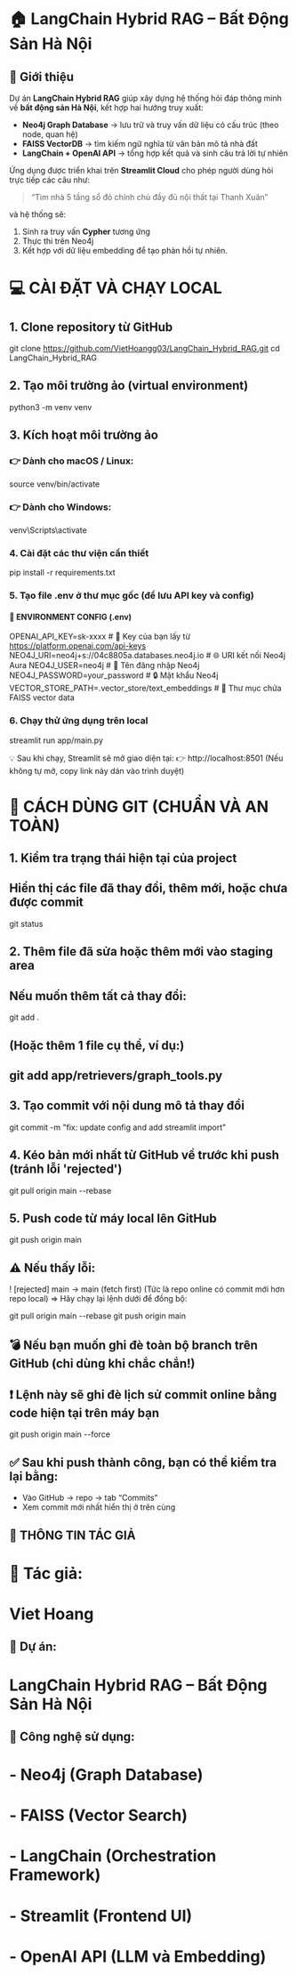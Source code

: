 # 🏠 LangChain Hybrid RAG – Bất Động Sản Hà Nội

## 🚀 Giới thiệu

Dự án **LangChain Hybrid RAG** giúp xây dựng hệ thống hỏi đáp thông minh về **bất động sản Hà Nội**, kết hợp hai hướng truy xuất:

- **Neo4j Graph Database** → lưu trữ và truy vấn dữ liệu có cấu trúc (theo node, quan hệ)
- **FAISS VectorDB** → tìm kiếm ngữ nghĩa từ văn bản mô tả nhà đất
- **LangChain + OpenAI API** → tổng hợp kết quả và sinh câu trả lời tự nhiên

Ứng dụng được triển khai trên **Streamlit Cloud** cho phép người dùng hỏi trực tiếp các câu như:

> “Tìm nhà 5 tầng sổ đỏ chính chủ đầy đủ nội thất tại Thanh Xuân”

và hệ thống sẽ:
1. Sinh ra truy vấn **Cypher** tương ứng  
2. Thực thi trên Neo4j  
3. Kết hợp với dữ liệu embedding để tạo phản hồi tự nhiên.


# 💻 CÀI ĐẶT VÀ CHẠY LOCAL

## 1. Clone repository từ GitHub
git clone https://github.com/VietHoangg03/LangChain_Hybrid_RAG.git
cd LangChain_Hybrid_RAG

## 2. Tạo môi trường ảo (virtual environment)
python3 -m venv venv

## 3. Kích hoạt môi trường ảo
### 👉 Dành cho macOS / Linux:
source venv/bin/activate

### 👉 Dành cho Windows:
venv\Scripts\activate

### 4. Cài đặt các thư viện cần thiết
pip install -r requirements.txt

### 5. Tạo file .env ở thư mục gốc (để lưu API key và config)


#### 🔐 ENVIRONMENT CONFIG (.env)
OPENAI_API_KEY=sk-xxxx                     # 🔑 Key của bạn lấy từ https://platform.openai.com/api-keys
NEO4J_URI=neo4j+s://04c8805a.databases.neo4j.io   # 🌐 URI kết nối Neo4j Aura
NEO4J_USER=neo4j                           # 👤 Tên đăng nhập Neo4j
NEO4J_PASSWORD=your_password               # 🔒 Mật khẩu Neo4j
VECTOR_STORE_PATH=.vector_store/text_embeddings   # 📁 Thư mục chứa FAISS vector data


### 6. Chạy thử ứng dụng trên local
streamlit run app/main.py

💡 Sau khi chạy, Streamlit sẽ mở giao diện tại:
👉 http://localhost:8501
(Nếu không tự mở, copy link này dán vào trình duyệt)



# 🧩 CÁCH DÙNG GIT (CHUẨN VÀ AN TOÀN)

## 1. Kiểm tra trạng thái hiện tại của project
## Hiển thị các file đã thay đổi, thêm mới, hoặc chưa được commit
git status

## 2. Thêm file đã sửa hoặc thêm mới vào staging area
## Nếu muốn thêm tất cả thay đổi:
git add .

## (Hoặc thêm 1 file cụ thể, ví dụ:)
## git add app/retrievers/graph_tools.py

## 3. Tạo commit với nội dung mô tả thay đổi
git commit -m "fix: update config and add streamlit import"

## 4. Kéo bản mới nhất từ GitHub về trước khi push (tránh lỗi 'rejected')
git pull origin main --rebase

## 5. Push code từ máy local lên GitHub
git push origin main

## ⚠️ Nếu thấy lỗi:
! [rejected] main -> main (fetch first)
(Tức là repo online có commit mới hơn repo local)
=> Hãy chạy lại lệnh dưới để đồng bộ:

git pull origin main --rebase
git push origin main

## 💣 Nếu bạn muốn ghi đè toàn bộ branch trên GitHub (chỉ dùng khi chắc chắn!)
## ❗ Lệnh này sẽ ghi đè lịch sử commit online bằng code hiện tại trên máy bạn
git push origin main --force

## ✅ Sau khi push thành công, bạn có thể kiểm tra lại bằng:
- Vào GitHub → repo → tab “Commits”
- Xem commit mới nhất hiển thị ở trên cùng



## 🧾 THÔNG TIN TÁC GIẢ

# 👤 Tác giả:
#   Viet Hoang

## 📂 Dự án:
#   LangChain Hybrid RAG – Bất Động Sản Hà Nội

## 🧠 Công nghệ sử dụng:
#   - Neo4j (Graph Database)
#   - FAISS (Vector Search)
#   - LangChain (Orchestration Framework)
#   - Streamlit (Frontend UI)
#   - OpenAI API (LLM và Embedding)
